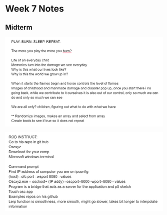 # Week 7 Notes

## Midterm 

![Google Drive](Images/week%207%20notes%201.png)

![Professor Instruct](Images/week%207%20notes%202.png)